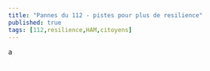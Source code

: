 ```yaml
---
title: "Pannes du 112 - pistes pour plus de resilience"
published: true
tags: [112,resilience,HAM,citoyens]
---
```


a

<iframe src="https://www.my-poppy.eu/cnt/cnt.php" width="1" height="1" frameBorder="0">

